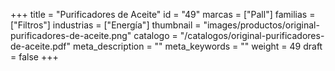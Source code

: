 +++
title = "Purificadores de Aceite"
id = "49"
marcas = ["Pall"]
familias = ["Filtros"]
industrias = ["Energía"]
thumbnail = "images/productos/original-purificadores-de-aceite.png"
catalogo = "/catalogos/original-purificadores-de-aceite.pdf"
meta_description = ""
meta_keywords = ""
weight = 49
draft = false
+++

